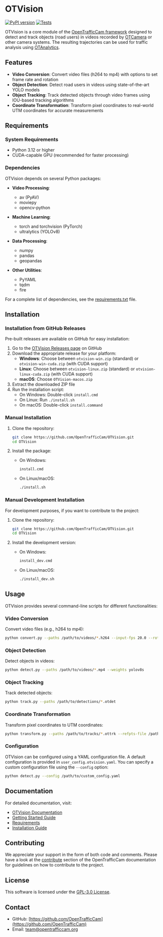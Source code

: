 # OTVision

[![PyPI version](https://img.shields.io/pypi/v/OTVision.svg)](https://pypi.org/project/OTVision/)
[![Tests](https://github.com/OpenTrafficCam/OTVision/actions/workflows/build-release.yml/badge.svg)](https://github.com/OpenTrafficCam/OTVision/actions/workflows/build-release.yml)

OTVision is a core module of the [OpenTrafficCam framework](https://github.com/OpenTrafficCam) designed to detect and track objects (road users) in videos recorded by [OTCamera](https://github.com/OpenTrafficCam/OTCamera) or other camera systems. The resulting trajectories can be used for traffic analysis using [OTAnalytics](https://github.com/OpenTrafficCam/OTAnalytics).

## Features

- **Video Conversion**: Convert video files (h264 to mp4) with options to set frame rate and rotation
- **Object Detection**: Detect road users in videos using state-of-the-art YOLO models
- **Object Tracking**: Track detected objects through video frames using IOU-based tracking algorithms
- **Coordinate Transformation**: Transform pixel coordinates to real-world UTM coordinates for accurate measurements

## Requirements

### System Requirements

- Python 3.12 or higher
- CUDA-capable GPU (recommended for faster processing)

### Dependencies

OTVision depends on several Python packages:

- **Video Processing**:
  - av (PyAV)
  - moviepy
  - opencv-python

- **Machine Learning**:
  - torch and torchvision (PyTorch)
  - ultralytics (YOLOv8)

- **Data Processing**:
  - numpy
  - pandas
  - geopandas

- **Other Utilities**:
  - PyYAML
  - tqdm
  - fire

For a complete list of dependencies, see the [requirements.txt](requirements.txt) file.

## Installation

### Installation from GitHub Releases

Pre-built releases are available on GitHub for easy installation:

1. Go to the [OTVision Releases page](https://github.com/OpenTrafficCam/OTVision/releases) on GitHub
2. Download the appropriate release for your platform:
   - **Windows**: Choose between `otvision-win.zip` (standard) or `otvision-win-cuda.zip` (with CUDA support)
   - **Linux**: Choose between `otvision-linux.zip` (standard) or `otvision-linux-cuda.zip` (with CUDA support)
   - **macOS**: Choose `OTVision-macos.zip`
3. Extract the downloaded ZIP file
4. Run the installation script:
   - On Windows: Double-click `install.cmd`
   - On Linux: Run `./install.sh`
   - On macOS: Double-click `install.command`

### Manual Installation

1. Clone the repository:
   ```bash
   git clone https://github.com/OpenTrafficCam/OTVision.git
   cd OTVision
   ```

2. Install the package:
   - On Windows:
     ```bash
     install.cmd
     ```
   - On Linux/macOS:
     ```bash
     ./install.sh
     ```

### Manual Development Installation

For development purposes, if you want to contribute to the project:

1. Clone the repository:
   ```bash
   git clone https://github.com/OpenTrafficCam/OTVision.git
   cd OTVision
   ```

2. Install the development version:
   - On Windows:
     ```bash
     install_dev.cmd
     ```
   - On Linux/macOS:
     ```bash
     ./install_dev.sh
     ```

## Usage

OTVision provides several command-line scripts for different functionalities:

### Video Conversion

Convert video files (e.g., h264 to mp4):

```bash
python convert.py --paths /path/to/videos/*.h264 --input-fps 20.0 --rotation 0
```

### Object Detection

Detect objects in videos:

```bash
python detect.py --paths /path/to/videos/*.mp4 --weights yolov8s
```

### Object Tracking

Track detected objects:

```bash
python track.py --paths /path/to/detections/*.otdet
```

### Coordinate Transformation

Transform pixel coordinates to UTM coordinates:

```bash
python transform.py --paths /path/to/tracks/*.ottrk --refpts-file /path/to/reference_points.json
```

### Configuration

OTVision can be configured using a YAML configuration file. A default configuration is provided in `user_config.otvision.yaml`. You can specify a custom configuration file using the `--config` option:

```bash
python detect.py --config /path/to/custom_config.yaml
```

## Documentation

For detailed documentation, visit:
- [OTVision Documentation](https://opentrafficcam.org/OTVision/)
- [Getting Started Guide](https://opentrafficcam.org/OTVision/gettingstarted/firstuse/)
- [Requirements](https://opentrafficcam.org/OTVision/gettingstarted/requirements/)
- [Installation Guide](https://opentrafficcam.org/OTVision/gettingstarted/installation/)

## Contributing

We appreciate your support in the form of both code and comments. Please have a look at the [contribute](https://opentrafficcam.org/contribute) section of the OpenTrafficCam documentation for guidelines on how to contribute to the project.

## License

This software is licensed under the [GPL-3.0 License](LICENSE).

## Contact

- GitHub: [https://github.com/OpenTrafficCam](https://github.com/OpenTrafficCam)
- Email: team@opentrafficcam.org
